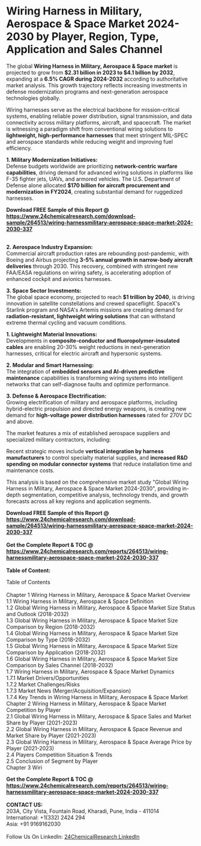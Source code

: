 <h1>Wiring Harness in Military, Aerospace &amp; Space Market 2024-2030 by Player, Region, Type, Application and Sales Channel</h1><p>The global <strong>Wiring Harness in Military, Aerospace &amp; Space market</strong> is projected to grow from <strong>$2.31 billion in 2023 to $4.1 billion by 2032</strong>, expanding at a <strong>6.5% CAGR during 2024-2032</strong> according to authoritative market analysis. This growth trajectory reflects increasing investments in defense modernization programs and next-generation aerospace technologies globally.</p><p>Wiring harnesses serve as the electrical backbone for mission-critical systems, enabling reliable power distribution, signal transmission, and data connectivity across military platforms, aircraft, and spacecraft. The market is witnessing a paradigm shift from conventional wiring solutions to <strong>lightweight, high-performance harnesses</strong> that meet stringent MIL-SPEC and aerospace standards while reducing weight and improving fuel efficiency.</p><p><strong>1. Military Modernization Initiatives:</strong><br>
Defense budgets worldwide are prioritizing <strong>network-centric warfare capabilities</strong>, driving demand for advanced wiring solutions in platforms like F-35 fighter jets, UAVs, and armored vehicles. The U.S. Department of Defense alone allocated <strong>$170 billion for aircraft procurement and modernization in FY2024</strong>, creating substantial demand for ruggedized harnesses.</p><div><b>Download FREE Sample of this Report @ 
            <a href="https://www.24chemicalresearch.com/download-sample/264513/wiring-harnessmilitary-aerospace-space-market-2024-2030-337">
            https://www.24chemicalresearch.com/download-sample/264513/wiring-harnessmilitary-aerospace-space-market-2024-2030-337</a></b></div><br><p><strong>2. Aerospace Industry Expansion:</strong><br>
Commercial aircraft production rates are rebounding post-pandemic, with Boeing and Airbus projecting <strong>3-5% annual growth in narrow-body aircraft deliveries</strong> through 2030. This recovery, combined with stringent new FAA/EASA regulations on wiring safety, is accelerating adoption of enhanced cockpit and avionics harnesses.</p><p><strong>3. Space Sector Investments:</strong><br>
The global space economy, projected to reach <strong>$1 trillion by 2040</strong>, is driving innovation in satellite constellations and crewed spaceflight. SpaceX's Starlink program and NASA's Artemis missions are creating demand for <strong>radiation-resistant, lightweight wiring solutions</strong> that can withstand extreme thermal cycling and vacuum conditions.</p><p><strong>1. Lightweight Material Innovations:</strong><br>
Developments in <strong>composite-conductor and fluoropolymer-insulated cables</strong> are enabling 20-30% weight reductions in next-generation harnesses, critical for electric aircraft and hypersonic systems.</p><p><strong>2. Modular and Smart Harnessing:</strong><br>
The integration of <strong>embedded sensors and AI-driven predictive maintenance</strong> capabilities is transforming wiring systems into intelligent networks that can self-diagnose faults and optimize performance.</p><p><strong>3. Defense &amp; Aerospace Electrification:</strong><br>
Growing electrification of military and aerospace platforms, including hybrid-electric propulsion and directed energy weapons, is creating new demand for <strong>high-voltage power distribution harnesses</strong> rated for 270V DC and above.</p><p>The market features a mix of established aerospace suppliers and specialized military contractors, including:</p><p>Recent strategic moves include <strong>vertical integration by harness manufacturers</strong> to control specialty material supplies, and <strong>increased R&amp;D spending on modular connector systems</strong> that reduce installation time and maintenance costs.</p><p>This analysis is based on the comprehensive market study "Global Wiring Harness in Military, Aerospace &amp; Space Market 2024-2030", providing in-depth segmentation, competitive analysis, technology trends, and growth forecasts across all key regions and application segments.</p><div><b>Download FREE Sample of this Report @ 
            <a href="https://www.24chemicalresearch.com/download-sample/264513/wiring-harnessmilitary-aerospace-space-market-2024-2030-337">
            https://www.24chemicalresearch.com/download-sample/264513/wiring-harnessmilitary-aerospace-space-market-2024-2030-337</a></b></div><br><div><b>Get the Complete Report & TOC @ 
            <a href="https://www.24chemicalresearch.com/reports/264513/wiring-harnessmilitary-aerospace-space-market-2024-2030-337">
            https://www.24chemicalresearch.com/reports/264513/wiring-harnessmilitary-aerospace-space-market-2024-2030-337</a></b></div><br>
            <b>Table of Content:</b><p>Table of Contents<br />
<br />
Chapter 1 Wiring Harness in Military, Aerospace & Space Market Overview<br />
    1.1 Wiring Harness in Military, Aerospace & Space Definition<br />
    1.2 Global Wiring Harness in Military, Aerospace & Space Market Size Status and Outlook (2018-2032)<br />
    1.3 Global Wiring Harness in Military, Aerospace & Space Market Size Comparison by Region (2018-2032)<br />
    1.4 Global Wiring Harness in Military, Aerospace & Space Market Size Comparison by Type (2018-2032)<br />
    1.5 Global Wiring Harness in Military, Aerospace & Space Market Size Comparison by Application (2018-2032)<br />
    1.6 Global Wiring Harness in Military, Aerospace & Space Market Size Comparison by Sales Channel (2018-2032)<br />
    1.7 Wiring Harness in Military, Aerospace & Space Market Dynamics<br />
        1.7.1 Market Drivers/Opportunities<br />
        1.7.2 Market Challenges/Risks<br />
        1.7.3 Market News (Merger/Acquisition/Expansion)<br />
        1.7.4 Key Trends in Wiring Harness in Military, Aerospace & Space Market<br />
Chapter 2 Wiring Harness in Military, Aerospace & Space Market Competition by Player<br />
    2.1 Global Wiring Harness in Military, Aerospace & Space Sales and Market Share by Player (2021-2023)<br />
    2.2 Global Wiring Harness in Military, Aerospace & Space Revenue and Market Share by Player (2021-2023)<br />
    2.3 Global Wiring Harness in Military, Aerospace & Space Average Price by Player (2021-2023)<br />
    2.4 Players Competition Situation & Trends<br />
    2.5 Conclusion of Segment by Player<br />
Chapter 3 Wiri</p><div><b>Get the Complete Report & TOC @ 
            <a href="https://www.24chemicalresearch.com/reports/264513/wiring-harnessmilitary-aerospace-space-market-2024-2030-337">
            https://www.24chemicalresearch.com/reports/264513/wiring-harnessmilitary-aerospace-space-market-2024-2030-337</a></b></div><br><b>CONTACT US:</b><br>
            203A, City Vista, Fountain Road, Kharadi, Pune, India - 411014<br>
            International: +1(332) 2424 294<br>
            Asia: +91 9169162030 <br><br>
            Follow Us On LinkedIn: <a href="https://www.linkedin.com/company/24chemicalresearch/">24ChemicalResearch LinkedIn</a>